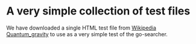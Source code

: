 # A very simple collection of test files

We have downloaded a single HTML test file from [Wikipedia
Quantum_gravity](https://en.wikipedia.org/wiki/Quantum_gravity) to use as
a very simple test of the go-searcher.
